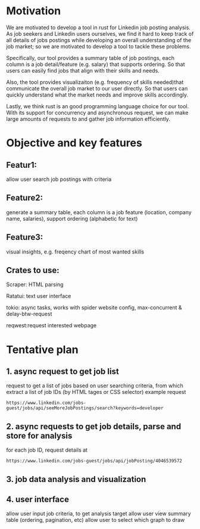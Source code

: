 # Motivation  
We are motivated to develop a tool in rust for Linkedin job posting analysis. 
As job seekers and Linkedin users ourselves, we find it hard to keep track 
of all details of jobs postings while developing an overall understanding 
of the job market; so we are motivated to develop a 
tool to tackle these problems. <br>

Specifically, our tool provides a summary table of job postings, each column is 
a job detail/feature (e.g. salary) that supports ordering. So that users can easily
find jobs that align with their skills and needs. <br>

Also, the tool provides visualizaiton (e.g. frequency of skills needed)that communicate 
the overall job market to our user directly. So that users can quickly understand what the market 
needs and improve skills accordingly. <br>

Lastly, we think rust is an good programming language choice for our tool. With its support for concurrency and asynchronous request, 
we can make large amounts of requests to and gather job information efficiently. 

# Objective and key features

## Featur1:
allow user search job postings with criteria

## Feature2:
generate a summary table, each column is a job feature (location, company name, salaries), 
support ordering (alphabetic for text)
## Feature3:
visual insights, e.g. freqency chart of most wanted skills

## Crates to use: 
Scraper: HTML parsing

Ratatui: text user interface  

tokio: async tasks, works with spider website config, max-concurrent & delay-btw-request

reqwest:request interested webpage

# Tentative plan
## 1. async request to get job list
request to get a list of jobs based on user searching criteria, from which 
extract a list of job IDs (by HTML tages or CSS selector)
example request 
```
https://www.linkedin.com/jobs-guest/jobs/api/seeMoreJobPostings/search?keywords=developer
```
## 2. async requests to get job details, parse and store for analysis
for each job ID, request details at
```
https://www.linkedin.com/jobs-guest/jobs/api/jobPosting/4046539572
```

## 3. job data analysis and visualization

## 4. user interface
allow user input job criteria, to get analysis target
allow user view summary table (ordering, pagination, etc)
allow user to select which graph to draw